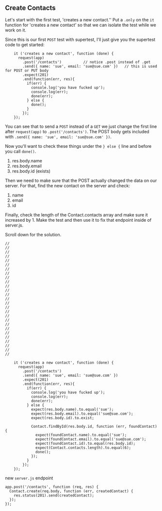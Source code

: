 ## Create Contacts

Let's start with the first test, 'creates a new contact.''  Put a `.only` on the `it` function for 'creates a new contact' so that we can isolate the test while we work on it.

Since this is our first `POST` test with supertest, I'll just give you the supertest code to get started:

```
    it ('creates a new contact', function (done) {
      request(app)
        .post('/contacts')          // notice .post instead of .get
        .send({ name: 'sue', email: 'sue@sue.com' })   // this is used for POST or PUT body
        .expect(201)
        .end(function(err, res){
          if(err) {
            console.log('you have fucked up');
            console.log(err);
            done(err);
          } else {
            done();
          }
        });
    });
```

You can see that to send a `POST` instead of a `GET` we just change the first line after `request(app)` to `.post('/contacts')`.  The POST body gets included with `.send({ name: 'sue', email: 'sue@sue.com' })`.

Now you'll want to check these things under the `} else {` line and before you call `done()`.

1. res.body.name
2. res.body.email
3. res.body.id (exists)

Then we need to make sure that the POST actually changed the data on our server.  For that, find the new contact on the server and check:

1. name
2. email
3. id

Finally, check the length of the Contact.contacts array and make sure it increased by 1.  Make the test and then use it to fix that endpoint inside of server.js.

Scroll down for the solution.
```
//
//
//
//
//
//
//
//
//
//
//
//
//
//
//
//
//
//
//
//
//
//
//
//
//
//
//

    it ('creates a new contact', function (done) {
      request(app)
        .post('/contacts')
        .send({ name: 'sue', email: 'sue@sue.com' })
        .expect(201)
        .end(function(err, res){
          if(err) {
            console.log('you have fucked up');
            console.log(err);
            done(err);
          } else {
            expect(res.body.name).to.equal('sue');
            expect(res.body.email).to.equal('sue@sue.com');
            expect(res.body.id).to.exist;

            Contact.findById(res.body.id, function (err, foundContact) {
              expect(foundContact.name).to.equal('sue');
              expect(foundContact.email).to.equal('sue@sue.com');
              expect(foundContact.id).to.equal(res.body.id);
              expect(Contact.contacts.length).to.equal(6);
              done();
            });
          }
        });
    });
```

new `server.js` endpoint
```
app.post('/contacts', function (req, res) {
  Contact.create(req.body, function (err, createdContact) {
    res.status(201).send(createdContact);
  });
}); 
```